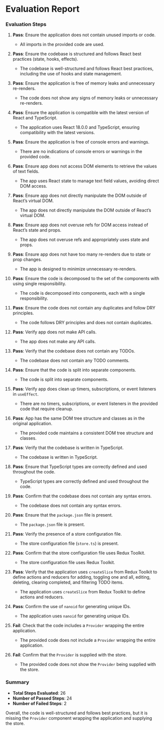 # Evaluation Report

### Evaluation Steps

1. **Pass**: Ensure the application does not contain unused imports or code.
   - All imports in the provided code are used.

2. **Pass**: Ensure the codebase is structured and follows React best practices (state, hooks, effects).
   - The codebase is well-structured and follows React best practices, including the use of hooks and state management.

3. **Pass**: Ensure the application is free of memory leaks and unnecessary re-renders.
   - The code does not show any signs of memory leaks or unnecessary re-renders.

4. **Pass**: Ensure the application is compatible with the latest version of React and TypeScript.
   - The application uses React 18.0.0 and TypeScript, ensuring compatibility with the latest versions.

5. **Pass**: Ensure the application is free of console errors and warnings.
   - There are no indications of console errors or warnings in the provided code.

6. **Pass**: Ensure app does not access DOM elements to retrieve the values of text fields.
   - The app uses React state to manage text field values, avoiding direct DOM access.

7. **Pass**: Ensure app does not directly manipulate the DOM outside of React’s virtual DOM.
   - The app does not directly manipulate the DOM outside of React’s virtual DOM.

8. **Pass**: Ensure app does not overuse refs for DOM access instead of React’s state and props.
   - The app does not overuse refs and appropriately uses state and props.

9. **Pass**: Ensure app does not have too many re-renders due to state or prop changes.
   - The app is designed to minimize unnecessary re-renders.

10. **Pass**: Ensure the code is decomposed to the set of the components with using single responsibility.
    - The code is decomposed into components, each with a single responsibility.

11. **Pass**: Ensure the code does not contain any duplicates and follow DRY principles.
    - The code follows DRY principles and does not contain duplicates.

12. **Pass**: Verify app does not make API calls.
    - The app does not make any API calls.

13. **Pass**: Verify that the codebase does not contain any TODOs.
    - The codebase does not contain any TODO comments.

14. **Pass**: Ensure that the code is split into separate components.
    - The code is split into separate components.

15. **Pass**: Verify app does clean up timers, subscriptions, or event listeners in `useEffect`.
    - There are no timers, subscriptions, or event listeners in the provided code that require cleanup.

16. **Pass**: App has the same DOM tree structure and classes as in the original application.
    - The provided code maintains a consistent DOM tree structure and classes.

17. **Pass**: Verify that the codebase is written in TypeScript.
    - The codebase is written in TypeScript.

18. **Pass**: Ensure that TypeScript types are correctly defined and used throughout the code.
    - TypeScript types are correctly defined and used throughout the code.

19. **Pass**: Confirm that the codebase does not contain any syntax errors.
    - The codebase does not contain any syntax errors.

20. **Pass**: Ensure that the `package.json` file is present.
    - The `package.json` file is present.

21. **Pass**: Verify the presence of a store configuration file.
    - The store configuration file (`store.ts`) is present.

22. **Pass**: Confirm that the store configuration file uses Redux Toolkit.
    - The store configuration file uses Redux Toolkit.

23. **Pass**: Verify that the application uses `createSlice` from Redux Toolkit to define actions and reducers for adding, toggling one and all, editing, deleting, clearing completed, and filtering TODO items.
    - The application uses `createSlice` from Redux Toolkit to define actions and reducers.

24. **Pass**: Confirm the use of `nanoid` for generating unique IDs.
    - The application uses `nanoid` for generating unique IDs.

25. **Fail**: Check that the code includes a `Provider` wrapping the entire application.
    - The provided code does not include a `Provider` wrapping the entire application.

26. **Fail**: Confirm that the `Provider` is supplied with the store.
    - The provided code does not show the `Provider` being supplied with the store.

### Summary

- **Total Steps Evaluated**: 26
- **Number of Passed Steps**: 24
- **Number of Failed Steps**: 2

Overall, the code is well-structured and follows best practices, but it is missing the `Provider` component wrapping the application and supplying the store.